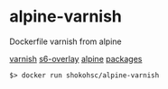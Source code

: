 # alpine-varnish

Dockerfile varnish from alpine

[varnish](https://varnish-cache.org/)
[s6-overlay](https://github.com/just-containers/s6-overlay)
[alpine](https://alpinelinux.org/)
[packages](https://pkgs.alpinelinux.org/packages)

    $> docker run shokohsc/alpine-varnish
